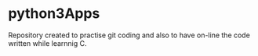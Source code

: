 # python3Apps
Repository created to practise git coding and also to have on-line the code written while learnnig C.
